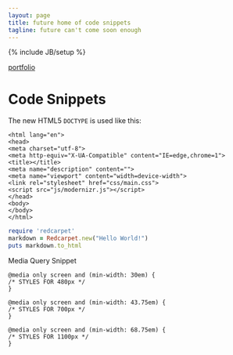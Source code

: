 ```yaml
---
layout: page
title: future home of code snippets
tagline: future can't come soon enough
---
```

{% include JB/setup %}

[portfolio](http://russgossett.com)

# Code Snippets

The new HTML5 `DOCTYPE` is used like this:

```<!DOCTYPE html>
<html lang="en">
<head>
<meta charset="utf-8">
<meta http-equiv="X-UA-Compatible" content="IE=edge,chrome=1">
<title></title>
<meta name="description" content="">
<meta name="viewport" content="width=device-width">
<link rel="stylesheet" href="css/main.css">
<script src="js/modernizr.js"></script>
</head>
<body>
</body>
</html>
```

```ruby
require 'redcarpet'
markdown = Redcarpet.new("Hello World!")
puts markdown.to_html
```

Media Query Snippet

    @media only screen and (min-width: 30em) {
    /* STYLES FOR 480px */
    }

    @media only screen and (min-width: 43.75em) {
    /* STYLES FOR 700px */
    }

    @media only screen and (min-width: 68.75em) {
    /* STYLES FOR 1100px */
    }





